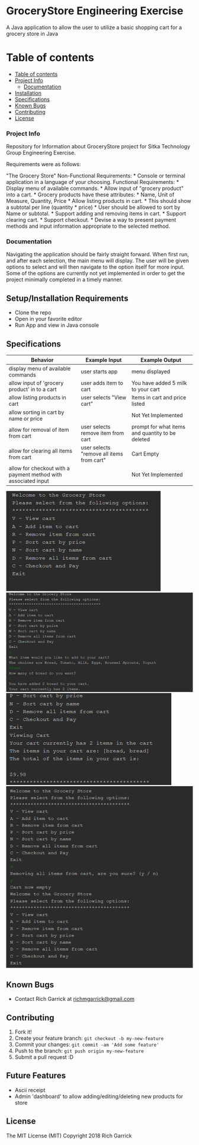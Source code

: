 # GroceryStore Engineering Exercise
A Java application to allow the user to utilize a basic shopping cart for a grocery store in Java

Table of contents
=================

  * [Table of contents](#table-of-contents)
  * [Project Info](#project-info)
    * [Documentation](#documentation)
  * [Installation](#installation)
  * [Specifications](#specifications)
  * [Known Bugs](#known-bugs)
  * [Contributing](#contributing)
  * [License](#license)

### Project Info

  Repository for Information about GroceryStore project for Sitka Technology Group Engineering Exercise.

  Requirements were as follows:

  "The Grocery Store"
  Non-Functional Requirements:
    * Console or terminal application in a language of your choosing.
  Functional Requirements:
    * Display menu of available commands.
    * Allow input of "grocery product" into a cart.
    * Grocery products have these attributes:
        * Name, Unit of Measure, Quantity, Price
    * Allow listing products in cart.
        * This should show a subtotal per line (quantity * price)
        * User should be allowed to sort by Name or subtotal.
    * Support adding and removing items in cart.
    * Support clearing cart.
    * Support checkout.
        * Devise a way to present payment methods and input information appropriate to the selected method.

### Documentation

  Navigating the application should be fairly straight forward.  When first run, and after each selection, the main menu will display.
  The user will be given options to select and will then navigate to the option itself for more input.
  Some of the options are currently not yet implemented in order to get the project minimally completed in a timely manner.

## Setup/Installation Requirements

* Clone the repo
* Open in your favorite editor
* Run App and view in Java console


## Specifications

| Behavior      | Example Input         | Example Output        |
| ------------- | ------------- | ------------- |
| display menu of available commands  | user starts app  | menu displayed  |
| allow input of 'grocery product' in to a cart  | user adds item to cart | You have added 5 milk to your cart   |
| allow listing products in cart  | user selects "View cart" | Items in cart and price listed |
| allow sorting in cart by name or price  |  | Not Yet Implemented   |
| allow for removal of item from cart  | user selects remove item from cart  | prompt for what items and quantity to be deleted   |
| allow for clearing all items from cart  | user selects "remove all items from cart" | Cart Empty   |
| allow for checkout with a payment method with associated input  |  | Not Yet Implemented   |


![ScreenShot](./src/main/assets/images/screenshot01.png)
![ScreenShot](./src/main/assets/images/screenshot02.png)
![ScreenShot](./src/main/assets/images/screenshot03.png)
![ScreenShot](./src/main/assets/images/screenshot04.png)

## Known Bugs
* Contact Rich Garrick at <richmgarrick@gmail.com>

## Contributing

1. Fork it!
2. Create your feature branch: `git checkout -b my-new-feature`
3. Commit your changes: `git commit -am 'Add some feature'`
4. Push to the branch: `git push origin my-new-feature`
5. Submit a pull request :D

## Future Features

*   Ascii receipt
*   Admin 'dashboard' to allow adding/editing/deleting new products for store



## License
The MIT License (MIT)
Copyright 2018 Rich Garrick
